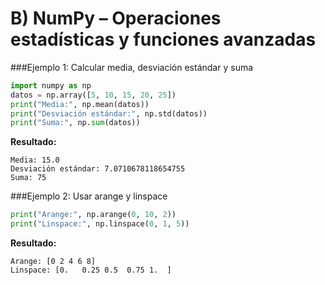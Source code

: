 # B) NumPy – Operaciones estadísticas y funciones avanzadas

###Ejemplo 1: Calcular media, desviación estándar y suma
```python
import numpy as np
datos = np.array([5, 10, 15, 20, 25])
print("Media:", np.mean(datos))
print("Desviación estándar:", np.std(datos))
print("Suma:", np.sum(datos))
```
**Resultado:**
```
Media: 15.0
Desviación estándar: 7.0710678118654755
Suma: 75
```
###Ejemplo 2: Usar arange y linspace
```python
print("Arange:", np.arange(0, 10, 2))
print("Linspace:", np.linspace(0, 1, 5))
```
**Resultado:**
```
Arange: [0 2 4 6 8]
Linspace: [0.   0.25 0.5  0.75 1.  ]
```